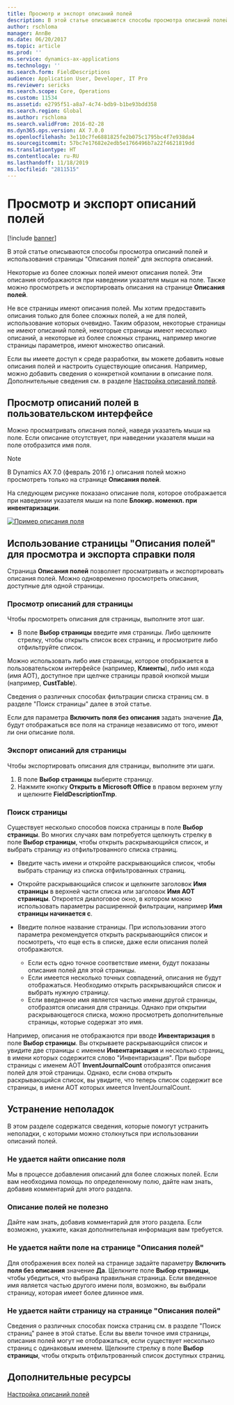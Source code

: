 ```yaml
---
title: Просмотр и экспорт описаний полей
description: В этой статье описываются способы просмотра описаний полей и использования страницы "Описания полей" для экспорта описаний.
author: rschloma
manager: AnnBe
ms.date: 06/20/2017
ms.topic: article
ms.prod: ''
ms.service: dynamics-ax-applications
ms.technology: ''
ms.search.form: FieldDescriptions
audience: Application User, Developer, IT Pro
ms.reviewer: sericks
ms.search.scope: Core, Operations
ms.custom: 11534
ms.assetid: e2795f51-a8a7-4c74-bdb9-b1be93bdd358
ms.search.region: Global
ms.author: rschloma
ms.search.validFrom: 2016-02-28
ms.dyn365.ops.version: AX 7.0.0
ms.openlocfilehash: 3e110c7fe6881825fe2b075c1795bc4f7e938da4
ms.sourcegitcommit: 57bc7e17682e2edb5e1766496b7a22f4621819dd
ms.translationtype: HT
ms.contentlocale: ru-RU
ms.lasthandoff: 11/18/2019
ms.locfileid: "2811515"
---
```

# <a name="view-and-export-field-descriptions"></a>Просмотр и экспорт описаний полей

[!include [banner](../includes/banner.md)]

В этой статье описываются способы просмотра описаний полей и использования страницы "Описания полей" для экспорта описаний.

Некоторые из более сложных полей имеют описания полей. Эти описания отображаются при наведении указателя мыши на поле. Также можно просмотреть и экспортировать описания на странице **Описания полей**.

Не все страницы имеют описания полей. Мы хотим предоставить описания только для более сложных полей, а не для полей, использование которых очевидно. Таким образом, некоторые страницы не имеют описаний полей, некоторые страницы имеют несколько описаний, а некоторые из более сложных страниц, например многие страницы параметров, имеют множество описаний.

Если вы имеете доступ к среде разработки, вы можете добавить новые описания полей и настроить существующие описания. Например, можно добавить сведения о конкретной компании в описание поля. Дополнительные сведения см. в разделе [Настройка описаний полей](../../dev-itpro/user-interface/customize-field-help.md).

## <a name="see-field-descriptions-in-the-user-interface"></a>Просмотр описаний полей в пользовательском интерфейсе

Можно просматривать описания полей, наведя указатель мыши на поле. Если описание отсутствует, при наведении указателя мыши на поле отобразится имя поля.

> [!NOTE]
> В Dynamics AX 7.0 (февраль 2016 г.) описания полей можно просмотреть только на странице **Описания полей**.

На следующем рисунке показано описание поля, которое отображается при наведении указателя мыши на поле **Блокир. номенкл. при инвентаризации**.

[![Пример описания поля](./media/field-description.png)](./media/field-description.png)

## <a name="use-the-field-descriptions-page-to-view-and-export-field-help"></a>Использование страницы "Описания полей" для просмотра и экспорта справки поля

Страница **Описания полей** позволяет просматривать и экспортировать описания полей. Можно одновременно просмотреть описания, доступные для одной страницы.

### <a name="view-the-descriptions-for-a-page"></a>Просмотр описаний для страницы

Чтобы просмотреть описания для страницы, выполните этот шаг.

- В поле **Выбор страницы** введите имя страницы. Либо щелкните стрелку, чтобы открыть список всех страниц, и просмотрите либо отфильтруйте список.

Можно использовать либо имя страницы, которое отображается в пользовательском интерфейсе (например, **Клиенты**), либо имя кода (имя AOT), доступное при щелчке страницы правой кнопкой мыши (например, **CustTable**).

Сведения о различных способах фильтрации списка страниц см. в разделе "Поиск страницы" далее в этой статье.

Если для параметра **Включить поля без описания** задать значение **Да**, будут отображаться все поля на странице независимо от того, имеют ли они описание поля.

### <a name="export-the-descriptions-for-a-page"></a>Экспорт описаний для страницы

Чтобы экспортировать описания для страницы, выполните эти шаги.

1. В поле **Выбор страницы** выберите страницу.
2. Нажмите кнопку **Открыть в Microsoft Office** в правом верхнем углу и щелкните **FieldDescriptionTmp**.

### <a name="searching-for-a-page"></a>Поиск страницы

Существует несколько способов поиска страницы в поле **Выбор страницы**. Во многих случаях вам потребуется щелкнуть стрелку в поле **Выбор страницы**, чтобы открыть раскрывающийся список, и выбрать страницу из отфильтрованного списка страниц.

- Введите часть имени и откройте раскрывающийся список, чтобы выбрать страницу из списка отфильтрованных страниц.
- Откройте раскрывающийся список и щелкните заголовок **Имя страницы** в верхней части списка или заголовок **Имя AOT страницы**. Откроется диалоговое окно, в котором можно использовать параметры расширенной фильтрации, например **Имя страницы начинается с**.
- Введите полное название страницы. При использовании этого параметра рекомендуется открыть раскрывающийся список и посмотреть, что еще есть в списке, даже если описания полей отображаются.

    - Если есть одно точное соответствие имени, будут показаны описания полей для этой страницы.
    - Если имеется несколько точных совпадений, описания не будут отображаться. Необходимо открыть раскрывающийся список и выбрать нужную страницу.
    - Если введенное имя является частью имени другой страницы, отобразятся описания для страницы. Однако при открытии раскрывающегося списка, можно просмотреть дополнительные страницы, которые содержат это имя.

Например, описания не отображаются при вводе **Инвентаризация** в поле **Выбор страницы**. Вы открываете раскрывающийся список и увидите две страницы с именем **Инвентаризация** и несколько страниц, в имени которых содержится слово "Инвентаризация". При выборе страницы с именем AOT **InventJournalCount** отобразятся описания полей для этой страницы. Однако, если снова открыть раскрывающийся список, вы увидите, что теперь список содержит все страницы, в имени AOT которых имеется InventJournalCount.

## <a name="troubleshooting"></a>Устранение неполадок

В этом разделе содержатся сведения, которые помогут устранить неполадки, с которыми можно столкнуться при использовании описаний полей.

### <a name="i-cant-find-a-field-description"></a>Не удается найти описание поля

Мы в процессе добавления описаний для более сложных полей. Если вам необходима помощь по определенному полю, дайте нам знать, добавив комментарий для этого раздела.

### <a name="the-field-description-isnt-helpful"></a>Описание полей не полезно

Дайте нам знать, добавив комментарий для этого раздела. Если возможно, укажите, какая дополнительная информация вам требуется.

### <a name="i-cant-find-a-field-on-the-field-descriptions-page"></a>Не удается найти поле на странице "Описания полей"

Для отображения всех полей на странице задайте параметру **Включить поля без описания** значение **Да**. Щелкните поле **Выбор страницы**, чтобы убедиться, что выбрана правильная страница. Если введенное имя является частью другого имени поля, возможно, вы выбрали страницу, которая имеет более длинное имя.

### <a name="i-cant-find-a-page-on-the-field-descriptions-page"></a>Не удается найти страницу на странице "Описания полей"

Сведения о различных способах поиска страниц см. в разделе "Поиск страниц" ранее в этой статье. Если вы ввели точное имя страницы, описания полей могут не отображаться, если существует несколько страниц с одинаковым именем. Щелкните стрелку в поле **Выбор страницы**, чтобы открыть отфильтрованный список доступных страниц.

## <a name="additional-resources"></a>Дополнительные ресурсы

[Настройка описаний полей](../../dev-itpro/user-interface/customize-field-help.md)
